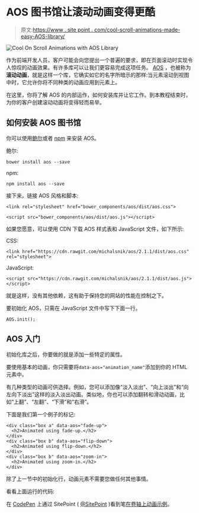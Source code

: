 # AOS 图书馆让滚动动画变得更酷

> 原文:[https://www . site point . com/cool-scroll-animations-made-easy-AOS-library/](https://www.sitepoint.com/cool-scroll-animations-made-easy-aos-library/)

![Cool On Scroll Animations with AOS Library](../Images/945602b03be98bc2a1e7b4a93dfd3ae1.png)

作为前端开发人员，客户可能会向您提出一个普遍的要求，即在页面滚动时实现令人惊叹的动画效果。有许多库可以让我们更容易完成这项任务。 [AOS](https://michalsnik.github.io/aos/) ，也被称为**滚动动画**，就是这样一个库，它确实如它的名字所暗示的那样:当元素滚动到视图中时，它允许你将不同种类的动画应用到元素上。

在这里，你将了解 AOS 的内部运作，如何安装库并让它工作。到本教程结束时，为你的客户创建滚动动画将变得轻而易举。

## 如何安装 AOS 图书馆

你可以使用[鲍尔](https://bower.io/)或者 [npm](https://www.npmjs.com/) 来安装 AOS。

鲍尔:

```
bower install aos --save
```

npm:

```
npm install aos --save
```

接下来，链接 AOS 风格和脚本:

```
<link rel="stylesheet" href="bower_components/aos/dist/aos.css">

<script src="bower_components/aos/dist/aos.js"></script>
```

如果您愿意，可以使用 CDN 下载 AOS 样式表和 JavaScript 文件，如下所示:

CSS:

```
<link href="https://cdn.rawgit.com/michalsnik/aos/2.1.1/dist/aos.css" rel="stylesheet">
```

JavaScript:

```
<script src="https://cdn.rawgit.com/michalsnik/aos/2.1.1/dist/aos.js"></script>
```

就是这样，没有其他依赖，这有助于保持您的网站的性能在控制之下。

要初始化 AOS，只需在 JavaScript 文件中写下下面一行。

```
AOS.init();
```

## AOS 入门

初始化库之后，你要做的就是添加一些特定的属性。

要使用基本的动画，你只需要将`data-aos="animation_name"`添加到你的 HTML 元素中。

有几种类型的动画可供选择。例如，您可以添加像“淡入淡出”、“向上淡出”和“向左向下淡出”这样的淡入淡出动画。类似地，你也可以添加翻转和滑动动画，比如“上翻”、“左翻”、“下滑”和“右滑”。

下面是我们第一个例子的标记:

```
<div class="box a" data-aos="fade-up">
  <h2>Animated using fade-up.</h2>
</div>
<div class="box b" data-aos="flip-down">
  <h2>Animated using flip-down.</h2>
</div>
<div class="box b" data-aos="zoom-in">
  <h2>Animated using zoom-in.</h2>
</div>
```

除了上一节中的初始化行，动画元素不需要您做任何其他事情。

看看上面运行的代码:

在 [CodePen](https://codepen.io) 上通过 SitePoint ( [@SitePoint](https://codepen.io/SitePoint) )看到笔[在卷轴上动画示例](https://codepen.io/SitePoint/pen/qmvxoL/)。